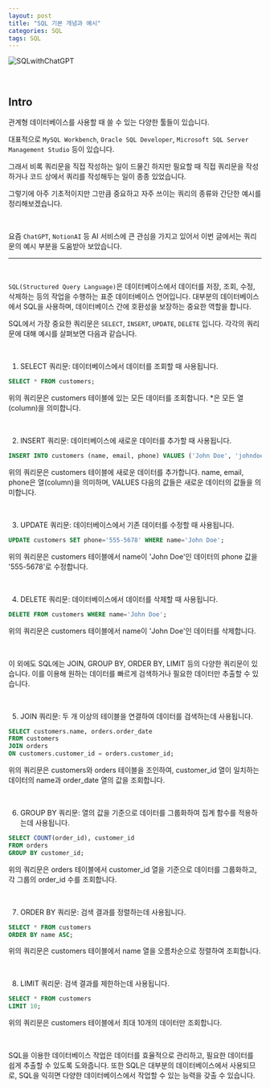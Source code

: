 ```yaml
---
layout: post
title: "SQL 기본 개념과 예시"
categories: SQL
tags: SQL
---
```


![SQLwithChatGPT](https://user-images.githubusercontent.com/108377235/232223517-7000604b-1a19-4082-bc3b-f6696b5630a7.png)

<br/>

## Intro

관계형 데이터베이스를 사용할 때 쓸 수 있는 다양한 툴들이 있습니다.

대표적으로 `MySQL Workbench`, `Oracle SQL Developer`, `Microsoft SQL Server Management Studio` 등이 있습니다.

그래서 비록 쿼리문을 직접 작성하는 일이 드물긴 하지만 필요할 때 직접 쿼리문을 작성하거나 코드 상에서 쿼리를 작성해두는 일이 종종 있었습니다.

그렇기에 아주 기초적이지만 그만큼 중요하고 자주 쓰이는 쿼리의 종류와 간단한 예시를 정리해보겠습니다.

<br/>

요즘 `ChatGPT`, `NotionAI` 등 AI 서비스에 큰 관심을 가지고 있어서 이번 글에서는 쿼리문의 예시 부분을 도움받아 보았습니다.

---

<br/>

`SQL(Structured Query Language)`은 데이터베이스에서 데이터를 저장, 조회, 수정, 삭제하는 등의 작업을 수행하는 표준 데이터베이스 언어입니다. 대부분의 데이터베이스에서 SQL을 사용하며, 데이터베이스 간에 호환성을 보장하는 중요한 역할을 합니다.

SQL에서 가장 중요한 쿼리문은 `SELECT`, `INSERT`, `UPDATE`, `DELETE` 입니다. 각각의 쿼리문에 대해 예시를 살펴보면 다음과 같습니다.

<br/>

1. SELECT 쿼리문: 데이터베이스에서 데이터를 조회할 때 사용됩니다.

```sql
SELECT * FROM customers;
```

위의 쿼리문은 customers 테이블에 있는 모든 데이터를 조회합니다. \*은 모든 열(column)을 의미합니다.

<br/>

2. INSERT 쿼리문: 데이터베이스에 새로운 데이터를 추가할 때 사용됩니다.

```sql
INSERT INTO customers (name, email, phone) VALUES ('John Doe', 'johndoe@email.com', '555-1234');
```

위의 쿼리문은 customers 테이블에 새로운 데이터를 추가합니다. name, email, phone은 열(column)을 의미하며, VALUES 다음의 값들은 새로운 데이터의 값들을 의미합니다.

<br/>

3. UPDATE 쿼리문: 데이터베이스에서 기존 데이터를 수정할 때 사용됩니다.

```sql
UPDATE customers SET phone='555-5678' WHERE name='John Doe';
```

위의 쿼리문은 customers 테이블에서 name이 'John Doe'인 데이터의 phone 값을 '555-5678'로 수정합니다.

<br/>

4. DELETE 쿼리문: 데이터베이스에서 데이터를 삭제할 때 사용됩니다.

```sql
DELETE FROM customers WHERE name='John Doe';
```

위의 쿼리문은 customers 테이블에서 name이 'John Doe'인 데이터를 삭제합니다.

<br/>

이 외에도 SQL에는 JOIN, GROUP BY, ORDER BY, LIMIT 등의 다양한 쿼리문이 있습니다. 이를 이용해 원하는 데이터를 빠르게 검색하거나 필요한 데이터만 추출할 수 있습니다.

<br/>

5. JOIN 쿼리문: 두 개 이상의 테이블을 연결하여 데이터를 검색하는데 사용됩니다.

```sql
SELECT customers.name, orders.order_date
FROM customers
JOIN orders
ON customers.customer_id = orders.customer_id;
```

위의 쿼리문은 customers와 orders 테이블을 조인하여, customer_id 열이 일치하는 데이터의 name과 order_date 열의 값을 조회합니다.

<br/>

6. GROUP BY 쿼리문: 열의 값을 기준으로 데이터를 그룹화하여 집계 함수를 적용하는데 사용됩니다.

```sql
SELECT COUNT(order_id), customer_id
FROM orders
GROUP BY customer_id;
```

위의 쿼리문은 orders 테이블에서 customer_id 열을 기준으로 데이터를 그룹화하고, 각 그룹의 order_id 수를 조회합니다.

<br/>

7. ORDER BY 쿼리문: 검색 결과를 정렬하는데 사용됩니다.

```sql
SELECT * FROM customers
ORDER BY name ASC;
```

위의 쿼리문은 customers 테이블에서 name 열을 오름차순으로 정렬하여 조회합니다.

<br/>

8. LIMIT 쿼리문: 검색 결과를 제한하는데 사용됩니다.

```sql
SELECT * FROM customers
LIMIT 10;
```

위의 쿼리문은 customers 테이블에서 최대 10개의 데이터만 조회합니다.

<br/>

SQL을 이용한 데이터베이스 작업은 데이터를 효율적으로 관리하고, 필요한 데이터를 쉽게 추출할 수 있도록 도와줍니다. 또한 SQL은 대부분의 데이터베이스에서 사용되므로, SQL을 익히면 다양한 데이터베이스에서 작업할 수 있는 능력을 갖출 수 있습니다.
